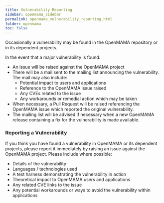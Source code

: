 ```yaml
---
title: Vulnerability Reporting
sidebar: openmama_sidebar
permalink: openmama_vulnerability_reporting.html
folder: openmama
toc: false
---
```


Occasionally a vulnerability may be found in the OpenMAMA repository or in its dependent projects.

In the event that a major vulnerability is found:

* An issue will be raised against the OpenMAMA project
* There will be a mail sent to the mailing list announcing the vulnerability. The mail may also include:
  * Potential impact to users and applications
  * Reference to the OpenMAMA issue raised
  * Any CVEs related to the issue
  * Any workarounds or remedial action which may be taken
* When necessary, a Pull Request will be raised referencing the OpenMAMA issue which reported the original vulnerability.
* The mailing list will be advised if necessary when a new OpenMAMA release containing a fix for the vulnerability is made available.

### Reporting a Vulnerability

If you think you have found a vulnerability in OpenMAMA or its dependent projects, please report it immediately by raising an issue against the OpenMAMA project. Please include where possible:

* Details of the vulnerability
* Languages / technologies used
* A test harness demonstrating the vulnerability in action
* Theoretical impact to OpenMAMA users and applications
* Any related CVE links to the issue
* Any potential workarounds or ways to avoid the vulnerability within applications